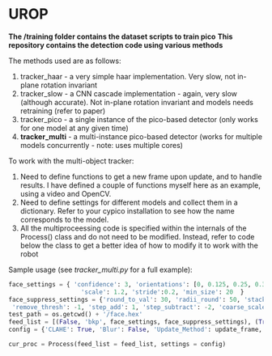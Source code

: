 # UROP
**The /training folder contains the dataset scripts to train pico**
**This repository contains the detection code using various methods**

The methods used are as follows:
1. tracker_haar - a very simple haar implementation. Very slow, not in-plane rotation invariant
2. tracker_slow - a CNN cascade implementation - again, very slow (although accurate). Not in-plane rotation invariant and models needs retraining (refer to paper)
3. tracker_pico - a single instance of the pico-based detector (only works for one model at any given time)
4. **tracker_multi** - a multi-instance pico-based detector (works for multiple models concurrently - note: uses multiple cores)

To work with the multi-object tracker:
1. Need to define functions to get a new frame upon update, and to handle results. I have defined a couple of functions myself here as an example, using a video and OpenCV.
2. Need to define settings for different models and collect them in a dictionary. Refer to your cypico installation to see how the name corresponds to the model.
3. All the multiproceessing code is specified within the internals of the Process() class and do not need to be modified. Instead, refer to code below the class to get a better idea of how to modify it to work with the robot

Sample usage (see *tracker_multi.py* for a full example):     

```python
face_settings = { 'confidence': 3, 'orientations': [0, 0.125, 0.25, 0.375, 0.5, 0.625, 0.75, 0.875], \
                    'scale': 1.2, 'stride':0.2, 'min_size': 20  }
face_suppress_settings = {'round_to_val': 30, 'radii_round': 50, 'stack_length': 5, 'positive_thresh': 4, \
 'remove_thresh': -1, 'step_add': 1, 'step_subtract': -2, 'coarse_scale': 8.0, 'coarse_radii_scale': 3.0}
test_path = os.getcwd() + '/face.hex'
feed_list = [(False, 'bkp', face_settings, face_suppress_settings), (True, test_path, face_settings, face_suppress_settings)] 
config = {'CLAHE': True, 'Blur': False, 'Update_Method': update_frame, 'Output_Method': process_detection}

cur_proc = Process(feed_list = feed_list, settings = config)
```
